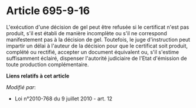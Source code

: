 # Article 695-9-16

L'exécution d'une décision de gel peut être refusée si le certificat n'est pas produit, s'il est établi de manière incomplète
ou s'il ne correspond manifestement pas à la décision de gel. Toutefois, le juge d'instruction peut impartir un délai à
l'auteur de la décision pour que le certificat soit produit, complété ou rectifié, accepter un document équivalent ou, s'il
s'estime suffisamment éclairé, dispenser l'autorité judiciaire de l'Etat d'émission de toute production complémentaire.

**Liens relatifs à cet article**

_Modifié par_:

  - Loi n°2010-768 du 9 juillet 2010 - art. 12
